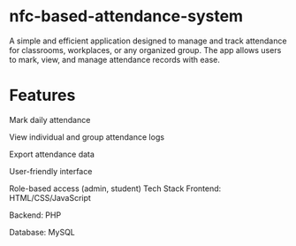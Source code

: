 # nfc-based-attendance-system
A simple and efficient application designed to manage and track attendance for classrooms, workplaces, or any organized group. The app allows users to mark, view, and manage attendance records with ease.
# Features
Mark daily attendance

View individual and group attendance logs

Export attendance data 

User-friendly interface

Role-based access (admin, student)
Tech Stack
Frontend:  HTML/CSS/JavaScript 

Backend: PHP

Database: MySQL
